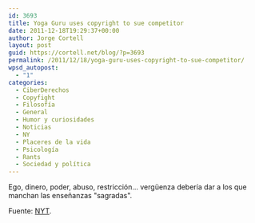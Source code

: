 ```yaml
---
id: 3693
title: Yoga Guru uses copyright to sue competitor
date: 2011-12-18T19:29:37+00:00
author: Jorge Cortell
layout: post
guid: https://cortell.net/blog/?p=3693
permalink: /2011/12/18/yoga-guru-uses-copyright-to-sue-competitor/
wpsd_autopost:
  - "1"
categories:
  - CiberDerechos
  - Copyfight
  - Filosofí­a
  - General
  - Humor y curiosidades
  - Noticias
  - NY
  - Placeres de la vida
  - Psicología
  - Rants
  - Sociedad y polí­tica
---
```

Ego, dinero, poder, abuso, restricción... vergüenza debería dar a los que manchan las enseñanzas "sagradas".

Fuente: <a title="New York Times" href="https://query.nytimes.com/gst/fullpage.html?res=9C02E6D81439F931A35751C1A9679D8B63&ref=yoga" target="_blank">NYT</a>.